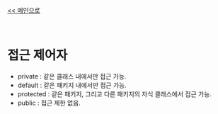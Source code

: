 [<< 메인으로](https://github.com/AtomicLiquors/Java_Wiki_Chb)

&nbsp;  

# 접근 제어자
- private : 같은 클래스 내에서만 접근 가능.
- default : 같은 패키지 내에서만 접근 가능.
- protected : 같은 패키지, 그리고 다른 패키지의 자식 클래스에서 접근 가능.
- public : 접근 제한 없음.